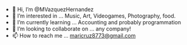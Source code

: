 - 👋 Hi, I’m @MVazquezHernandez
- 👀 I’m interested in ... Music, Art, Videogames, Photography, food.
- 🌱 I’m currently learning ... Accounting and probably programmation
- 💞️ I’m looking to collaborate on ... any company!
- 📫 How to reach me ... maricruz8773@gmail.com

<!---
MVazquezHernandez/MVazquezHernandez is a ✨ special ✨ repository because its `README.md` (this file) appears on your GitHub profile.
You can click the Preview link to take a look at your changes.
--->
